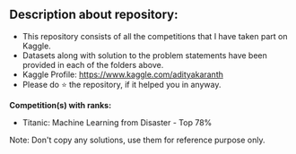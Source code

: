 Description about repository:
---

  - This repository consists of all the competitions that I have taken part on Kaggle. 
  - Datasets along with solution to the problem statements have been provided in each of the folders above.
  - Kaggle Profile: https://www.kaggle.com/adityakaranth
  - Please do :star: the repository, if it helped you in anyway.

**Competition(s) with ranks:**
  - Titanic: Machine Learning from Disaster - Top 78%

Note: Don't copy any solutions, use them for reference purpose only.
